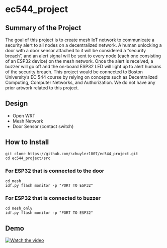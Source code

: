 # ec544_project

## Summary of the Project
 The goal of this project is to create mesh IoT network to communicate a security alert to all nodes on a decentralized network. A human unlocking a door with a door sensor attached to it will be considered a “security breach”, and an alert signal will be sent to every node (each one consisting of an ESP32 device) on the mesh network. Once the alert is received, a buzzer will go off and the on-board ESP32 LED will light up to alert humans of the security breach. 
This project would be connected to Boston University’s EC 544 course by relying on concepts such as Decentralized Computing, Computer Networks, and Authorization. We do not have any prior artwork related to this project. 

## Design
- Open WRT
- Mesh Network
- Door Sensor (contact switch)

## How to Install
```
git clone https://github.com/schuyler1007/ec544_project.git
cd ec544_project/src
```
### For ESP32 that is connected to the door
```
cd mesh
idf.py flash monitor -p "PORT TO ESP32"
```

### For ESP32 that is connected to buzzer
```
cd mesh_only
idf.py flash monitor -p "PORT TO ESP32"
```
## Demo
[![Watch the video](https://img.youtube.com/vi/VndmO2cFF9c/maxresdefault.jpg)](https://youtu.be/VndmO2cFF9c)